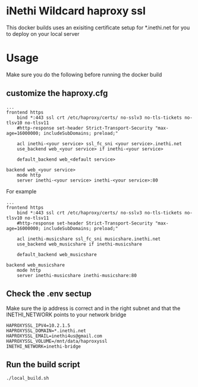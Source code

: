 # iNethi Wildcard haproxy ssl 

This docker builds uses an exisiting certificate setup for *.inethi.net for you to deploy on your local server

# Usage
Make sure you do the following before running the docker build

## customize the haproxy.cfg 

```
...
frontend https
    bind *:443 ssl crt /etc/haproxy/certs/ no-sslv3 no-tls-tickets no-tlsv10 no-tlsv11
    #http-response set-header Strict-Transport-Security "max-age=16000000; includeSubDomains; preload;"

    acl inethi-<your service> ssl_fc_sni <your service>.inethi.net
    use_backend web_<your service> if inethi-<your service>

	default_backend web_<default service>

backend web_<your service>
    mode http
    server inethi-<your service> inethi-<your service>:80

```

For example

```
...
frontend https
    bind *:443 ssl crt /etc/haproxy/certs/ no-sslv3 no-tls-tickets no-tlsv10 no-tlsv11
    #http-response set-header Strict-Transport-Security "max-age=16000000; includeSubDomains; preload;"

    acl inethi-musicshare ssl_fc_sni musicshare.inethi.net
    use_backend web_musicshare if inethi-musicshare

	default_backend web_musicshare

backend web_musicshare
    mode http
    server inethi-musicshare inethi-musicshare:80

```

## Check the .env sectup

Make sure the ip address is correct and in the right subnet and that the INETHI_NETWORK points to your network bridge

```
HAPROXYSSL_IPV4=10.2.1.5
HAPROXYSSL_DOMAIN=*.inethi.net 
HAPROXYSSL_EMAIL=inethi4us@gmail.com
HAPROXYSSL_VOLUME=/mnt/data/haproxyssl
INETHI_NETWORK=inethi-bridge
```

## Run the build script

```
./local_build.sh

```